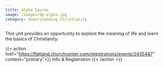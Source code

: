 ```yaml
---
title: Alpha Course
image: /images/dp-alpha.jpg
category: Understanding Christianity
---
```


This unit provides an opportunity to explore the meaning of life and learn the basics of Christianity.

{{< action href="https://flatland.churchcenter.com/registrations/events/2435487" context="primary">}}
Info & Registration
{{< /action >}}
